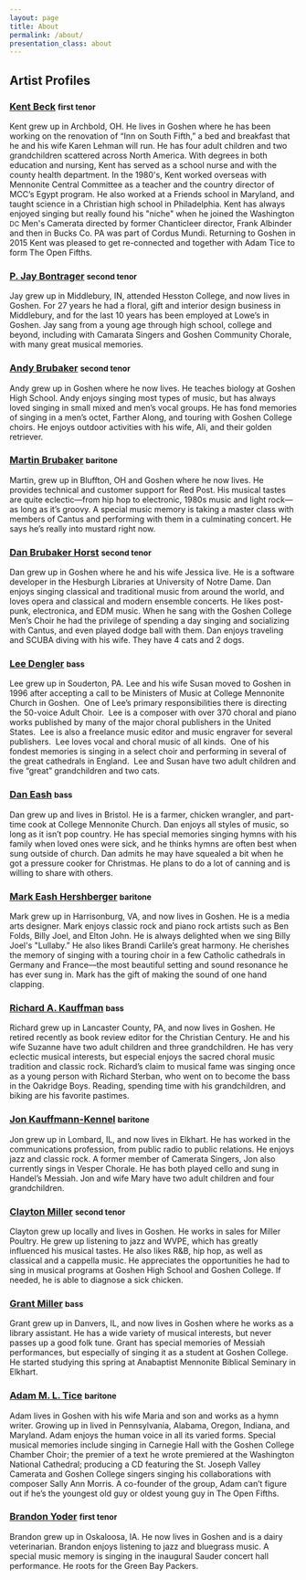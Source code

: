 ```yaml
---
layout: page
title: About
permalink: /about/
presentation_class: about
---
```


## Artist Profiles

<h3>
  <a id="kent" class="selfref" href="#kent">Kent Beck</a>
  <small>first tenor</small>
</h3>
Kent grew up in Archbold, OH. He lives in Goshen where he has been working on
the renovation of “Inn on South Fifth,” a bed and breakfast that he and his wife
Karen Lehman will run. He has four adult children and two grandchildren
scattered across North America. With degrees in both education and nursing, Kent
has served as a school nurse and with the county health department. In the
1980's, Kent worked overseas with Mennonite Central Committee as a teacher and
the country director of MCC’s Egypt program. He also worked at a Friends school
in Maryland, and taught science in a Christian high school in Philadelphia. Kent
has always enjoyed singing but really found his "niche" when he joined the
Washington <small>DC</small> Men's Camerata directed by former Chanticleer
director, Frank Albinder and then in Bucks Co. PA was part of Cordus Mundi.
Returning to Goshen in 2015 Kent was pleased to get re-connected and together
with Adam Tice to form The Open Fifths.

<h3>
  <a id="jay" class="selfref" href="#jay">P. Jay Bontrager</a>
  <small>second tenor</small>
</h3>
Jay grew up in Middlebury, IN, attended Hesston College, and now lives in
Goshen. For 27 years he had a floral, gift and interior design business in
Middlebury, and for the last 10 years has been employed at Lowe’s in Goshen. Jay
sang from a young age through high school, college and beyond, including with
Camarata Singers and Goshen Community Chorale, with many great musical memories.

<h3>
  <a id="andy" class="selfref" href="#andy">Andy Brubaker</a>
  <small>second tenor</small>
</h3>
Andy grew up in Goshen where he now lives. He teaches biology at Goshen High
School. Andy enjoys singing most types of music, but has always loved singing in
small mixed and men’s vocal groups. He has fond memories of singing in a men’s
octet, Farther Along, and touring with Goshen College choirs. He enjoys outdoor
activities with his wife, Ali, and their golden retriever.

<h3>
  <a id="martin" class="selfref" href="#martin">Martin Brubaker</a>
  <small>baritone</small>
</h3>
Martin, grew up in Bluffton, OH and Goshen where he now lives. He provides
technical and customer support for Red Post. His musical tastes are quite
eclectic—from hip hop to electronic, 1980s music and light rock—as long as it’s
groovy. A special music memory is taking a master class with members of Cantus
and performing with them in a culminating concert. He says he’s really into
mustard right now.

<h3>
  <a id="dbh" class="selfref" href="#dbh">Dan Brubaker Horst</a>
  <small>second tenor</small>
</h3>
Dan grew up in Goshen where he and his wife Jessica live. He is a software
developer in the Hesburgh Libraries at University of Notre Dame. Dan enjoys
singing classical and traditional music from around the world, and loves opera
and classical and modern ensemble concerts. He likes post-punk, electronica, and
EDM music. When he sang with the Goshen College Men’s Choir he had the privilege
of spending a day singing and socializing with Cantus, and even played dodge
ball with them. Dan enjoys traveling and SCUBA diving with his wife. They have 4
cats and 2 dogs.

<h3>
  <a id="lee" class="selfref" href="#lee">Lee Dengler</a>
  <small>bass</small>
</h3>
Lee grew up in Souderton, PA. Lee and his wife Susan moved to Goshen in 1996
after accepting a call to be Ministers of Music at College Mennonite Church in
Goshen.  One of Lee’s primary responsibilities there is directing the 50-voice
Adult Choir.  Lee is a composer with over 370 choral and piano works published
by many of the major choral publishers in the United States.  Lee is also a
freelance music editor and music engraver for several publishers.  Lee loves
vocal and choral music of all kinds.  One of his fondest memories is singing in
a select choir and performing in several of the great cathedrals in England. 
Lee and Susan have two adult children and five “great” grandchildren and two
cats.

<h3>
  <a id="dan" class="selfref" href="#dan">Dan Eash</a>
  <small>bass</small>
</h3>
Dan grew up and lives in Bristol. He is a farmer, chicken wrangler, and
part-time cook at College Mennonite Church. Dan enjoys all styles of music, so
long as it isn’t pop country. He has special memories singing hymns with his
family when loved ones were sick, and he thinks hymns are often best when sung
outside of church. Dan admits he may have squealed a bit when he got a pressure
cooker for Christmas. He plans to do a lot of canning and is willing to share
with others.

<h3>
  <a id="mark" class="selfref" href="#mark">Mark Eash Hershberger</a>
  <small>baritone</small>
</h3>
Mark grew up in Harrisonburg, VA, and now lives in Goshen. He is a media arts
designer. Mark enjoys classic rock and piano rock artists such as Ben Folds,
Billy Joel, and Elton John. He is always delighted when we sing Billy Joel's
"Lullaby.” He also likes Brandi Carlile’s great harmony. He cherishes the memory
of singing with a touring choir in a few Catholic cathedrals in Germany and
France—the most beautiful setting and sound resonance he has ever sung in. Mark
has the gift of making the sound of one hand clapping. 

<h3>
  <a id="richard" class="selfref" href="#richard">Richard A. Kauffman</a>
  <small>bass</small>
</h3>
Richard grew up in Lancaster County, PA, and now lives in Goshen. He retired
recently as book review editor for the Christian Century. He and his wife
Suzanne have two adult children and three grandchildren. He has very eclectic
musical interests, but especial enjoys the sacred choral music tradition and
classic rock. Richard’s claim to musical fame was singing once as a young person
with Richard Sterban, who went on to become the bass in the Oakridge Boys.
Reading, spending time with his grandchildren, and biking are his favorite
pastimes.

<h3>
  <a id="jkk" class="selfref" href="#jkk">Jon Kauffmann-Kennel</a>
  <small>baritone</small>
</h3>
Jon grew up in Lombard, IL, and now lives in Elkhart. He has worked in the
communications profession, from public radio to public relations. He enjoys jazz
and classic rock. A former member of Camerata Singers, Jon also currently sings
in Vesper Chorale. He has both played cello and sung in Handel’s Messiah. Jon
and wife Mary have two adult children and four grandchildren.

<h3>
  <a id="clayton" class="selfref" href="#clayton">Clayton Miller</a>
  <small>second tenor</small>
</h3>
Clayton grew up locally and lives in Goshen. He works in sales for Miller
Poultry. He grew up listening to jazz and WVPE, which has greatly influenced his
musical tastes. He also likes R&B, hip hop, as well as classical and a cappella
music. He appreciates the opportunities he had to sing in musical programs at
Goshen High School and Goshen College. If needed, he is able to diagnose a sick
chicken.

<h3>
  <a id="grant" class="selfref" href="#grant">Grant Miller</a>
  <small>bass</small>
</h3>
Grant grew up in Danvers, IL, and now lives in Goshen where he works as a
library assistant. He has a wide variety of musical interests, but never passes
up a good folk tune. Grant has special memories of Messiah performances, but
especially of singing it as a student at Goshen College. He started studying
this spring at Anabaptist Mennonite Biblical Seminary in Elkhart.

<h3>
  <a id="adam" class="selfref" href="#adam">Adam M. L. Tice</a>
  <small>baritone</small>
</h3>
Adam lives in Goshen with his wife Maria and son and works as a hymn writer.
Growing up in lived in Pennsylvania, Alabama, Oregon, Indiana, and Maryland.
Adam enjoys the human voice in all its varied forms. Special musical memories
include singing in Carnegie Hall with the Goshen College Chamber Choir; the
premier of a text he wrote premiered at the Washington National Cathedral;
producing a CD featuring the St. Joseph Valley Camerata and Goshen College
singers singing his collaborations with composer Sally Ann Morris. A co-founder
of the group, Adam can’t figure out if he’s the youngest old guy or oldest young
guy in The Open Fifths.

<h3>
  <a id="brandon" class="selfref" href="#brandon">Brandon Yoder</a>
  <small>first tenor</small>
</h3>
Brandon grew up in Oskaloosa, IA. He now lives in Goshen and is a dairy
veterinarian. Brandon enjoys listening to jazz and bluegrass music. A special
music memory is singing in the inaugural Sauder concert hall performance. He
roots for the Green Bay Packers.

